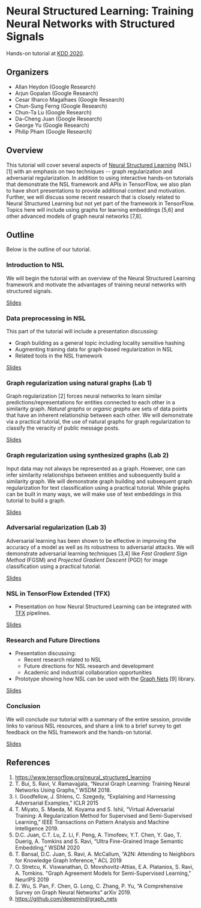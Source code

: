 # Neural Structured Learning: Training Neural Networks with Structured Signals

Hands-on tutorial at [KDD 2020](https://www.kdd.org/kdd2020/).

## Organizers

*   Allan Heydon (Google Research)
*   Arjun Gopalan (Google Research)
*   Cesar Ilharco Magalhaes (Google Research)
*   Chun-Sung Ferng (Google Research)
*   Chun-Ta Lu (Google Research)
*   Da-Cheng Juan (Google Research)
*   George Yu (Google Research)
*   Philip Pham (Google Research)

## Overview

This tutorial will cover several aspects of
[Neural Structured Learning](https://www.tensorflow.org/neural_structured_learning)
(NSL) [1] with an emphasis on two techniques -- graph regularization and
adversarial regularization. In addition to using interactive hands-on tutorials
that demonstrate the NSL framework and APIs in TensorFlow, we also plan to have
short presentations to provide additional context and motivation. Further, we
will discuss some recent research that is closely related to Neural Structured
Learning but not yet part of the framework in TensorFlow. Topics here will
include using graphs for learning embeddings [5,6] and other advanced models of
graph neural networks [7,8].

## Outline

Below is the outline of our tutorial.

### Introduction to NSL

We will begin the tutorial with an overview of the Neural Structured Learning
framework and motivate the advantages of training neural networks with
structured signals.

[Slides](slides/Introduction.pdf)

### Data preprocessing in NSL

This part of the tutorial will include a presentation discussing:

-   Graph building as a general topic including locality sensitive hashing
-   Augmenting training data for graph-based regularization in NSL
-   Related tools in the NSL framework

[Slides](slides/Data_Preprocessing.pdf)

### Graph regularization using natural graphs (Lab 1)

Graph regularization [2] forces neural networks to learn similar
predictions/representations for entities connected to each other in a similarity
graph. *Natural graphs* or *organic graphs* are sets of data points that have an
inherent relationship between each other. We will demonstrate via a practical
tutorial, the use of natural graphs for graph regularization to classify the
veracity of public message posts.

[Slides](slides/Natural_Graphs.pdf)

### Graph regularization using synthesized graphs (Lab 2)

Input data may not always be represented as a graph. However, one can infer
similarity relationships between entities and subsequently build a similarity
graph. We will demonstrate graph building and subsequent graph regularization
for text classification using a practical tutorial. While graphs can be built in
many ways, we will make use of text embeddings in this tutorial to build a
graph.

[Slides](slides/Synthesized_graphs.pdf)

### Adversarial regularization (Lab 3)

Adversarial learning has been shown to be effective in improving the accuracy of
a model as well as its robustness to adversarial attacks. We will demonstrate
adversarial learning techniques [3,4] like *Fast Gradient Sign Method* (FGSM)
and *Projected Gradient Descent* (PGD) for image classification using a
practical tutorial.

[Slides](slides/Adversarial_Learning.pdf)

### NSL in TensorFlow Extended (TFX)

-   Presentation on how Neural Structured Learning can be integrated with
    [TFX](https://www.tensorflow.org/tfx) pipelines.

[Slides](slides/NSL_in_TFX.pdf)

### Research and Future Directions

-   Presentation discussing:
    -   Recent research related to NSL
    -   Future directions for NSL research and development
    -   Academic and industrial collaboration opportunities
-   Prototype showing how NSL can be used with the
    [Graph Nets](https://github.com/deepmind/graph_nets) [9] library.

[Slides](slides/Research_and_Future_Directions.pdf)

### Conclusion

We will conclude our tutorial with a summary of the entire session, provide
links to various NSL resources, and share a link to a brief survey to get
feedback on the NSL framework and the hands-on tutorial.

[Slides](slides/Summary.pdf)

## References

1.  https://www.tensorflow.org/neural_structured_learning
2.  T. Bui, S. Ravi, V. Ramavajjala, “Neural Graph Learning: Training Neural
    Networks Using Graphs,” WSDM 2018.
3.  I. Goodfellow, J. Shlens, C. Szegedy, “Explaining and Harnessing Adversarial
    Examples,” ICLR 2015
4.  T. Miyato, S. Maeda, M. Koyama and S. Ishii, “Virtual Adversarial Training:
    A Regularization Method for Supervised and Semi-Supervised Learning,” IEEE
    Transactions on Pattern Analysis and Machine Intelligence 2019.
5.  D.C. Juan, C.T. Lu, Z. Li, F. Peng, A. Timofeev, Y.T. Chen, Y. Gao, T.
    Duerig, A. Tomkins and S. Ravi, “Ultra Fine-Grained Image Semantic
    Embedding,” WSDM 2020
6.  T. Bansal, D.C. Juan, S. Ravi, A. McCallum, “A2N: Attending to Neighbors for
    Knowledge Graph Inference,” ACL 2019
7.  O. Stretcu, K. Viswanathan, D. Movshovitz-Attias, E.A. Platanios, S. Ravi,
    A. Tomkins. "Graph Agreement Models for Semi-Supervised Learning," NeurIPS
    2019
8.  Z. Wu, S. Pan, F. Chen, G. Long, C. Zhang, P. Yu, “A Comprehensive Survey on
    Graph Neural Networks” arXiv 2019.
9.  https://github.com/deepmind/graph_nets
